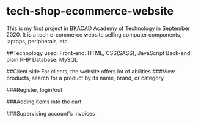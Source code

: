# tech-shop-ecommerce-website
This is my first project in BKACAD Academy of Technology in September 2020. It is a tech e-commerce website selling computer components, laptops,  peripherals, etc.

##Technology used:
  Front-end: HTML, CSS(SASS), JavaScript
  Back-end: plain PHP 
  Database: MySQL
 
 ##Client side
For clients, the website offers lot of abilities
###View products, search for a product by its name, brand, or category

###Register, login/out

###Adding items into the cart

###Supervising account's invoices


